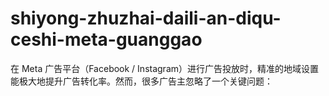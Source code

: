 # shiyong-zhuzhai-daili-an-diqu-ceshi-meta-guanggao
 在 Meta 广告平台（Facebook / Instagram）进行广告投放时，精准的地域设置能极大地提升广告转化率。然而，很多广告主忽略了一个关键问题：
